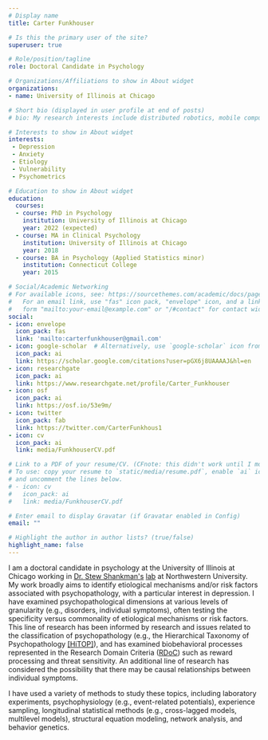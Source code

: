 ```yaml
---
# Display name
title: Carter Funkhouser

# Is this the primary user of the site?
superuser: true

# Role/position/tagline
role: Doctoral Candidate in Psychology

# Organizations/Affiliations to show in About widget
organizations:
- name: University of Illinois at Chicago

# Short bio (displayed in user profile at end of posts)
# bio: My research interests include distributed robotics, mobile computing and programmable matter.

# Interests to show in About widget
interests:
 - Depression
 - Anxiety
 - Etiology
 - Vulnerability
 - Psychometrics

# Education to show in About widget
education:
  courses:
  - course: PhD in Psychology
    institution: University of Illinois at Chicago
    year: 2022 (expected)
  - course: MA in Clinical Psychology
    institution: University of Illinois at Chicago
    year: 2018
  - course: BA in Psychology (Applied Statistics minor)
    institution: Connecticut College
    year: 2015

# Social/Academic Networking
# For available icons, see: https://sourcethemes.com/academic/docs/page-builder/#icons
#   For an email link, use "fas" icon pack, "envelope" icon, and a link in the
#   form "mailto:your-email@example.com" or "/#contact" for contact widget.
social:
- icon: envelope
  icon_pack: fas
  link: 'mailto:carterfunkhouser@gmail.com'
- icon: google-scholar  # Alternatively, use `google-scholar` icon from `ai` icon pack
  icon_pack: ai
  link: https://scholar.google.com/citations?user=pGX6j8UAAAAJ&hl=en
- icon: researchgate
  icon_pack: ai
  link: https://www.researchgate.net/profile/Carter_Funkhouser
- icon: osf
  icon_pack: ai
  link: https://osf.io/53e9m/
- icon: twitter
  icon_pack: fab
  link: https://twitter.com/CarterFunkhous1
- icon: cv
  icon_pack: ai
  link: media/FunkhouserCV.pdf

# Link to a PDF of your resume/CV. (CFnote: this didn't work until I moved it up to immediately follow other icons)
# To use: copy your resume to `static/media/resume.pdf`, enable `ai` icons in `params.toml`, 
# and uncomment the lines below.
# - icon: cv
#   icon_pack: ai
#   link: media/FunkhouserCV.pdf

# Enter email to display Gravatar (if Gravatar enabled in Config)
email: ""

# Highlight the author in author lists? (true/false)
highlight_name: false
---
```


I am a doctoral candidate in psychology at the University of Illinois at Chicago working in [Dr. Stew Shankman's](https://www.feinberg.northwestern.edu/faculty-profiles/az/profile.html?xid=42385) [lab](https://sites.northwestern.edu/nearlab/) at Northwestern University. My work broadly aims to identify etiological mechanisms and/or risk factors associated with psychopathology, with a particular interest in depression. I have examined psychopathological dimensions at various levels of granularity (e.g., disorders, individual symptoms), often testing the specificity versus commonality of etiological mechanisms or risk factors. This line of research has been informed by research and issues related to the classification of psychopathology (e.g., the Hierarchical Taxonomy of Psychopathology [[HiTOP]](https://hitop.unt.edu/introduction)), and has examined biobehavioral processes represented in the Research Domain Criteria ([RDoC](https://www.nimh.nih.gov/research/research-funded-by-nimh/rdoc/index.shtml)) such as reward processing and threat sensitivity. An additional line of research has considered the possibility that there may be causal relationships between individual symptoms. 

I have used a variety of methods to study these topics, including laboratory experiments, psychophysiology (e.g., event-related potentials), experience sampling, longitudinal statistical methods (e.g., cross-lagged models, multilevel models), structural equation modeling, network analysis, and behavior genetics.

